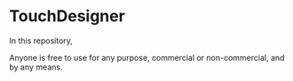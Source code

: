 # TouchDesigner

In this repository,

Anyone is free to use for any purpose, commercial or non-commercial, and by any
means.
